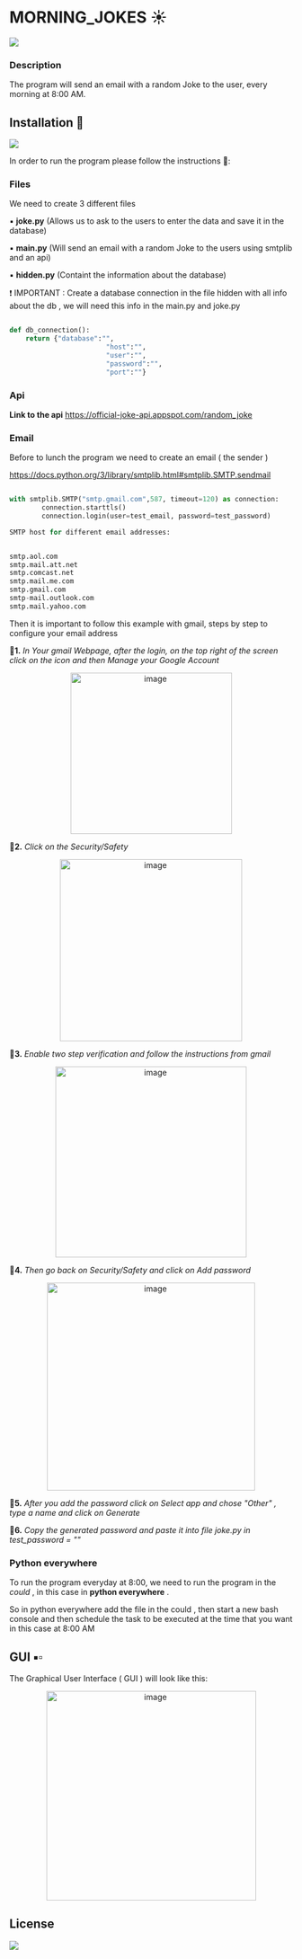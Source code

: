 # MORNING_JOKES :sunny: 

<a href="https://www.linkedin.com/in/giuseppe-bonifati-738640261/"><img src="https://img.shields.io/badge/LinkedIn-blue?style=flat&logo=linkedin&labelColor=blue"></a> 

### Description

The program will send an email with a random Joke to the user, every morning at 8:00 AM.



## Installation 🧊 

<img src="https://img.shields.io/badge/-Python-white?logo=python">

In order to run the program please follow the instructions 🏁:

### Files
We need to create 3 different files 

:black_small_square: **joke.py**      (Allows us to ask to the users to enter the data and save it in the database)

:black_small_square: **main.py**    (Will send an email with a random Joke to the users using smtplib and an api)
 
:black_small_square: **hidden.py**  (Containt the information about the database)

:heavy_exclamation_mark: IMPORTANT : Create a database connection in the file hidden with all info about the db , we will need this info in the main.py and joke.py

```python 

def db_connection():
    return {"database":"",
                        "host":"",
                        "user":"",
                        "password":"",
                        "port":""}

```
### Api

**Link to the api** https://official-joke-api.appspot.com/random_joke

### Email

Before to lunch the program we need to create an email ( the sender )

https://docs.python.org/3/library/smtplib.html#smtplib.SMTP.sendmail

```python

with smtplib.SMTP("smtp.gmail.com",587, timeout=120) as connection:
        connection.starttls()
        connection.login(user=test_email, password=test_password)

SMTP host for different email addresses:


smtp.aol.com
smtp.mail.att.net
smtp.comcast.net
smtp.mail.me.com
smtp.gmail.com
smtp-mail.outlook.com
smtp.mail.yahoo.com    

```
Then it is important to follow this example with gmail, steps by step to configure your email address


🔹**1.** _In Your gmail Webpage, after the login, on the top right of the screen click on the icon and then Manage your Google Account_

<p align="center">
<img width="287" alt="image" src="https://user-images.githubusercontent.com/110894389/220471922-99ea43d0-2599-4683-bd78-dd34bdd764c8.png">
</p>


🔹**2.** _Click on the Security/Safety_

<p align="center">
<img width="324" alt="image" src="https://user-images.githubusercontent.com/110894389/220472134-20f8508d-15d4-443f-a765-c7183b8a1252.png">
</p>

🔹**3.** _Enable two step verification and follow the instructions from gmail_

<p align="center">
<img width="340" alt="image" src="https://user-images.githubusercontent.com/110894389/220472533-b788ed6e-f74d-49a3-9a31-42922e03e765.png">
</p>


🔹**4.** _Then go back on Security/Safety and click on Add password_

<p align="center">
<img width="370" alt="image" src="https://user-images.githubusercontent.com/110894389/220472859-735c8fe5-a7b2-4ed1-8d59-bfab94f712e0.png">
</p>

🔹**5.** _After you add the password click on Select app and chose "Other" , type a name and click on Generate_


🔹**6.** _Copy the generated password and paste it into file joke.py in  test_password = ""_



### Python everywhere

To run the program everyday at 8:00, we need to run the program in the _could_ , in this case in **python everywhere** .

So in python everywhere add the file in the could , then start a new bash console and then schedule the task to be executed at the time that you want in this case at 8:00 AM



## GUI ▪️▫️  

The Graphical User Interface ( GUI ) will look like this:

<p align="center">
<img width="373" alt="image" src="https://user-images.githubusercontent.com/110894389/220474249-997b0c1e-7dd1-407b-95b2-4c518786213f.png">
</p>


## License

<a href=https://github.com/Giuseppe-Bonifati/Morning_Jokes/blob/main/LICENSE.md><img src="https://img.shields.io/badge/license-MIT-blue"></a>
